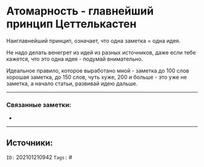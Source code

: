 # Атомарность - главнейший принцип Цеттелькастен

Наиглавнейший принцип, означает, что одна заметка = одна идея.

Не надо делать венегрет из идей из разных источников, даже если тебе кажется, что это одна идея - подумай внимательно. 

Идеальное правило, которое выработано мной - заметка до 100 слов хорошая заметка, до 150 слов, чуть хуже, 200 и больше - это уже не заметка, а начало статьи, развивай идею дальше.



---
### Связанные заметки:
- 

---
**Источники**: 
- 

`ID:` 202101210942
`Tags:` #
